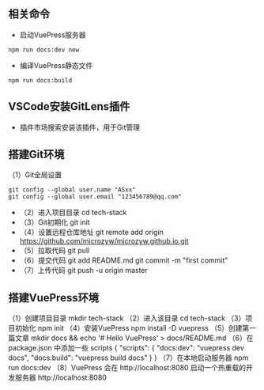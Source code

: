 ## 相关命令
* 启动VuePress服务器 
```
npm run docs:dev new
```
* 编译VuePress静态文件
```
npm run docs:build
```
## VSCode安装GitLens插件
* 插件市场搜索安装该插件，用于Git管理
## 搭建Git环境
（1）Git全局设置
```
git config --global user.name "ASxx" 
git config --global user.email "123456789@qq.com"
```
* （2）进入项目目录
        cd tech-stack
* （3）Git初期化
        git init
* （4）设置远程仓库地址
        git remote add origin https://github.com/microzyw/microzyw.github.io.git
* （5）拉取代码
        git pull
* （6）提交代码
        git add README.md 
        git commit -m "first commit" 
* （7）上传代码
        git push -u origin master
## 搭建VuePress环境
（1）创建项目目录 
        mkdir tech-stack
（2）进入该目录 
        cd tech-stack
（3）项目初始化 
        npm init
（4）安装VuePress 
        npm install -D vuepress
（5）创建第一篇文章 
        mkdir docs && echo '# Hello VuePress' > docs/README.md
（6）在 package.json 中添加一些 scripts
        {
            "scripts": {
                "docs:dev": "vuepress dev docs",
                "docs:build": "vuepress build docs"
            }
        }
（7）在本地启动服务器
        npm run docs:dev
（8）VuePress 会在 http://localhost:8080 启动一个热重载的开发服务器
        http://localhost:8080